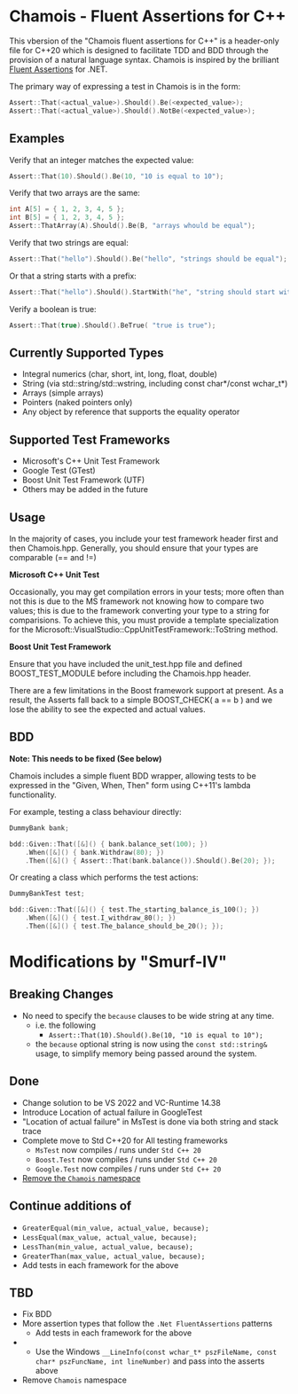 Chamois - Fluent Assertions for C++
===================================

This vbersion of the "Chamois fluent assertions for C++" is a header-only file for C++20 which is designed to facilitate TDD and BDD through the provision of a natural language syntax. Chamois is inspired by the brilliant [Fluent Assertions] for .NET.

The primary way of expressing a test in Chamois is in the form:

```cpp
Assert::That(<actual_value>).Should().Be(<expected_value>);
Assert::That(<actual_value>).Should().NotBe(<expected_value>);
```


Examples
---

Verify that an integer matches the expected value:

```cpp
Assert::That(10).Should().Be(10, "10 is equal to 10");
```

Verify that two arrays are the same:

```cpp
int A[5] = { 1, 2, 3, 4, 5 };
int B[5] = { 1, 2, 3, 4, 5 };
Assert::ThatArray(A).Should().Be(B, "arrays whould be equal");
```

Verify that two strings are equal:

```cpp
Assert::That("hello").Should().Be("hello", "strings should be equal");
```

Or that a string starts with a prefix:

```cpp
Assert::That("hello").Should().StartWith("he", "string should start with he");
```

Verify a boolean is true:

```cpp
Assert::That(true).Should().BeTrue( "true is true");
```

Currently Supported Types
---

* Integral numerics (char, short, int, long, float, double)
* String (via std::string/std::wstring, including const char*/const wchar_t*)
* Arrays (simple arrays)
* Pointers (naked pointers only)
* Any object by reference that supports the equality operator


Supported Test Frameworks
---

* Microsoft's C++ Unit Test Framework
* Google Test (GTest)
* Boost Unit Test Framework (UTF)
* Others may be added in the future

Usage
---

In the majority of cases, you include your test framework header first and then Chamois.hpp. Generally, you should ensure that your types are comparable (== and !=)

**Microsoft C++ Unit Test**

Occasionally, you may get compilation errors in your tests; more often than not this is due to the MS framework not knowing how to compare two values; this is due to the framework converting your type to a string for comparisions.
 To achieve this, you must provide a template specialization for the Microsoft::VisualStudio::CppUnitTestFramework::ToString method. 

**Boost Unit Test Framework**

Ensure that you have included the unit_test.hpp file and defined BOOST_TEST_MODULE before including the Chamois.hpp header.

There are a few limitations in the Boost framework support at present. As a result, the Asserts fall back to a simple BOOST_CHECK( a == b ) and we lose the ability to see the expected and actual values.


## BDD
__Note: This needs to be fixed (See below)__

Chamois includes a simple fluent BDD wrapper, allowing tests to be expressed in the "Given, When, Then" form using C++11's lambda functionality.

For example, testing a class behaviour directly:

```cpp
DummyBank bank;

bdd::Given::That([&]() { bank.balance_set(100); })
	.When([&]() { bank.Withdraw(80); })
	.Then([&]() { Assert::That(bank.balance()).Should().Be(20); });
```

Or creating a class which performs the test actions:

```cpp
DummyBankTest test;

bdd::Given::That([&]() { test.The_starting_balance_is_100(); })
	.When([&]() { test.I_withdraw_80(); })
	.Then([&]() { test.The_balance_should_be_20(); });
```


# Modifications by "Smurf-IV"
[Fluent Assertions]:https://github.com/Smurf-IV/FluentAssertions-for-Cpp
## Breaking Changes
- No need to specify the `because` clauses to be wide string at any time.
  - i.e. the following 
    - `Assert::That(10).Should().Be(10, "10 is equal to 10");`
  - the `because` optional string is now using the `const std::string&` usage, to simplify memory being passed around the system.

## Done
- Change solution to be VS 2022 and VC-Runtime 14.38
- Introduce Location of actual failure in GoogleTest
- "Location of actual failure" in MsTest is done via both string and stack trace
- Complete move to Std C++20 for All testing frameworks
  - `MsTest` now compiles / runs under `Std C++ 20`
  - `Boost.Test` now compiles / runs under `Std C++ 20`
  - `Google.Test` now compiles / runs under `Std C++ 20`
- [Remove the `Chamois` namespace](https://github.com/Smurf-IV/FluentAssertions-for-Cpp/issues/2)


## Continue additions of
- `GreaterEqual(min_value, actual_value, because);`
- `LessEqual(max_value, actual_value, because);`
- `LessThan(min_value, actual_value, because);`
- `GreaterThan(max_value, actual_value, because);`
- Add tests in each framework for the above

## TBD
- Fix BDD
- More assertion types that follow the `.Net FluentAssertions` patterns
  - Add tests in each framework for the above
- - Use the Windows `__LineInfo(const wchar_t* pszFileName, const char* pszFuncName, int lineNumber)` and pass into the asserts above
- Remove `Chamois` namespace
